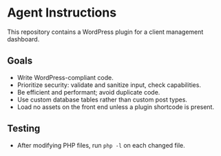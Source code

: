 # Agent Instructions

This repository contains a WordPress plugin for a client management dashboard.

## Goals
- Write WordPress-compliant code.
- Prioritize security: validate and sanitize input, check capabilities.
- Be efficient and performant; avoid duplicate code.
- Use custom database tables rather than custom post types.
- Load no assets on the front end unless a plugin shortcode is present.

## Testing
- After modifying PHP files, run `php -l` on each changed file.

